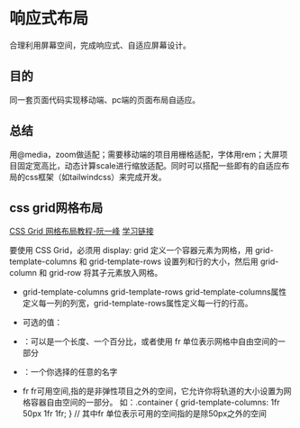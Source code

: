 # 响应式布局
  合理利用屏幕空间，完成响应式、自适应屏幕设计。
## 目的
  同一套页面代码实现移动端、pc端的页面布局自适应。
## 总结
  用@media，zoom做适配；需要移动端的项目用栅格适配，字体用rem；大屏项目固定宽高比，动态计算scale进行缩放适配。同时可以搭配一些即有的自适应布局的css框架（如tailwindcss）来完成开发。

## css grid网格布局
[CSS Grid 网格布局教程-阮一峰](https://www.ruanyifeng.com/blog/2019/03/grid-layout-tutorial.html)
[学习链接](https://juejin.cn/post/7208484366955085883?searchId=20231116153849D49FB32B2AA2461CFB23)

要使用 CSS Grid，必须用 display: grid 定义一个容器元素为网格，用 grid-template-columns 和 grid-template-rows 设置列和行的大小，然后用 grid-column 和 grid-row 将其子元素放入网格。

- grid-template-columns grid-template-rows
  grid-template-columns属性定义每一列的列宽，grid-template-rows属性定义每一行的行高。
 - 可选的值：

  - <track-size>：可以是一个长度、一个百分比，或者使用 fr 单位表示网格中自由空间的一部分
  - <line-name>：一个你选择的任意的名字

  - fr 
    fr可用空间,指的是非弹性项目之外的空间，它允许你将轨道的大小设置为网格容器自由空间的一部分。
    如：.container {
        grid-template-columns: 1fr 50px 1fr 1fr;
      } // 其中fr 单位表示可用的空间指的是除50px之外的空间